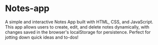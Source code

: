 # Notes-app
A simple and interactive Notes App built with HTML, CSS, and JavaScript. This app allows users to create, edit, and delete notes dynamically, with changes saved in the browser's localStorage for persistence. Perfect for jotting down quick ideas and to-dos!

